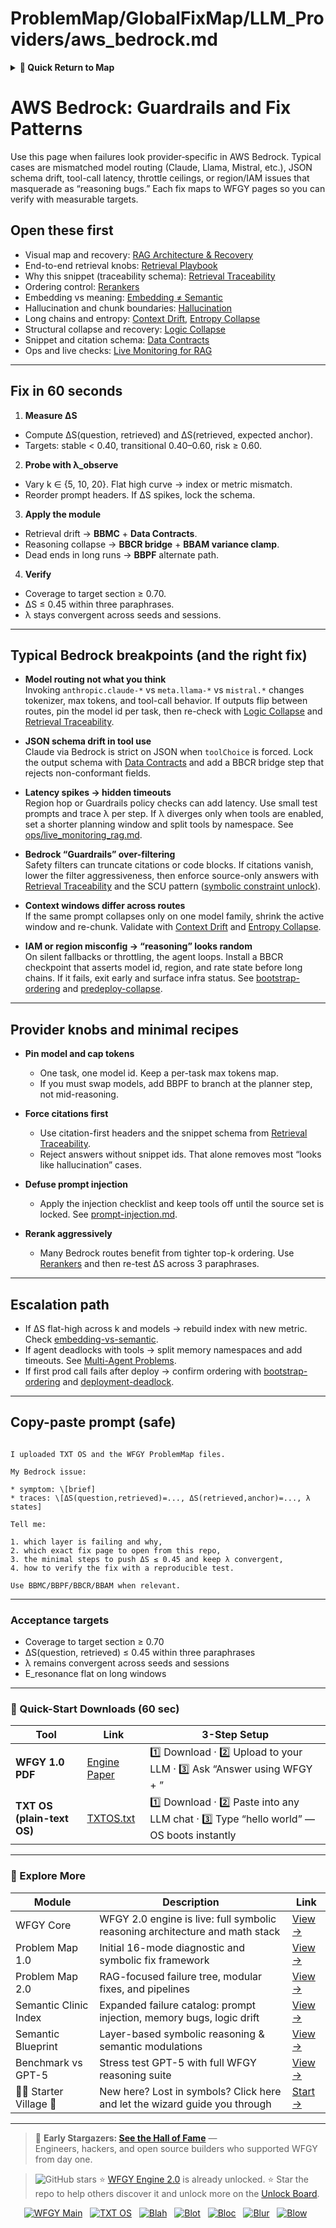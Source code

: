 # ProblemMap/GlobalFixMap/LLM_Providers/aws_bedrock.md

<details>
  <summary><strong>🧭 Quick Return to Map</strong></summary>

<br>

  > You are in a sub-page of **LLM_Providers**.  
  > To reorient, go back here:  
  >
  > - [**LLM_Providers** — model vendors and deployment options](./README.md)  
  > - [**WFGY Global Fix Map** — main Emergency Room, 300+ structured fixes](../README.md)  
  > - [**WFGY Problem Map 1.0** — 16 reproducible failure modes](../../README.md)  
  >
  > Think of this page as a desk within a ward.  
  > If you need the full triage and all prescriptions, return to the Emergency Room lobby.
</details>


# AWS Bedrock: Guardrails and Fix Patterns

Use this page when failures look provider‐specific in AWS Bedrock. Typical cases are mismatched model routing (Claude, Llama, Mistral, etc.), JSON schema drift, tool-call latency, throttle ceilings, or region/IAM issues that masquerade as “reasoning bugs.” Each fix maps to WFGY pages so you can verify with measurable targets.

## Open these first
- Visual map and recovery: [RAG Architecture & Recovery](https://github.com/onestardao/WFGY/blob/main/ProblemMap/rag-architecture-and-recovery.md)
- End-to-end retrieval knobs: [Retrieval Playbook](https://github.com/onestardao/WFGY/blob/main/ProblemMap/retrieval-playbook.md)
- Why this snippet (traceability schema): [Retrieval Traceability](https://github.com/onestardao/WFGY/blob/main/ProblemMap/retrieval-traceability.md)
- Ordering control: [Rerankers](https://github.com/onestardao/WFGY/blob/main/ProblemMap/rerankers.md)
- Embedding vs meaning: [Embedding ≠ Semantic](https://github.com/onestardao/WFGY/blob/main/ProblemMap/embedding-vs-semantic.md)
- Hallucination and chunk boundaries: [Hallucination](https://github.com/onestardao/WFGY/blob/main/ProblemMap/hallucination.md)
- Long chains and entropy: [Context Drift](https://github.com/onestardao/WFGY/blob/main/ProblemMap/context-drift.md), [Entropy Collapse](https://github.com/onestardao/WFGY/blob/main/ProblemMap/entropy-collapse.md)
- Structural collapse and recovery: [Logic Collapse](https://github.com/onestardao/WFGY/blob/main/ProblemMap/logic-collapse.md)
- Snippet and citation schema: [Data Contracts](https://github.com/onestardao/WFGY/blob/main/ProblemMap/data-contracts.md)
- Ops and live checks: [Live Monitoring for RAG](https://github.com/onestardao/WFGY/blob/main/ProblemMap/ops/live_monitoring_rag.md)

---

## Fix in 60 seconds

1) **Measure ΔS**
- Compute ΔS(question, retrieved) and ΔS(retrieved, expected anchor).
- Targets: stable < 0.40, transitional 0.40–0.60, risk ≥ 0.60.

2) **Probe with λ_observe**
- Vary k ∈ {5, 10, 20}. Flat high curve → index or metric mismatch.
- Reorder prompt headers. If ΔS spikes, lock the schema.

3) **Apply the module**
- Retrieval drift → **BBMC** + **Data Contracts**.
- Reasoning collapse → **BBCR bridge** + **BBAM variance clamp**.
- Dead ends in long runs → **BBPF** alternate path.

4) **Verify**
- Coverage to target section ≥ 0.70.
- ΔS ≤ 0.45 within three paraphrases.
- λ stays convergent across seeds and sessions.

---

## Typical Bedrock breakpoints (and the right fix)

- **Model routing not what you think**  
  Invoking `anthropic.claude-*` vs `meta.llama-*` vs `mistral.*` changes tokenizer, max tokens, and tool-call behavior. If outputs flip between routes, pin the model id per task, then re-check with [Logic Collapse](https://github.com/onestardao/WFGY/blob/main/ProblemMap/logic-collapse.md) and [Retrieval Traceability](https://github.com/onestardao/WFGY/blob/main/ProblemMap/retrieval-traceability.md).

- **JSON schema drift in tool use**  
  Claude via Bedrock is strict on JSON when `toolChoice` is forced. Lock the output schema with [Data Contracts](https://github.com/onestardao/WFGY/blob/main/ProblemMap/data-contracts.md) and add a BBCR bridge step that rejects non-conformant fields.

- **Latency spikes → hidden timeouts**  
  Region hop or Guardrails policy checks can add latency. Use small test prompts and trace λ per step. If λ diverges only when tools are enabled, set a shorter planning window and split tools by namespace. See [ops/live_monitoring_rag.md](https://github.com/onestardao/WFGY/blob/main/ProblemMap/ops/live_monitoring_rag.md).

- **Bedrock “Guardrails” over-filtering**  
  Safety filters can truncate citations or code blocks. If citations vanish, lower the filter aggressiveness, then enforce source-only answers with [Retrieval Traceability](https://github.com/onestardao/WFGY/blob/main/ProblemMap/retrieval-traceability.md) and the SCU pattern ([symbolic constraint unlock](https://github.com/onestardao/WFGY/blob/main/ProblemMap/patterns/pattern_symbolic_constraint_unlock.md)).

- **Context windows differ across routes**  
  If the same prompt collapses only on one model family, shrink the active window and re-chunk. Validate with [Context Drift](https://github.com/onestardao/WFGY/blob/main/ProblemMap/context-drift.md) and [Entropy Collapse](https://github.com/onestardao/WFGY/blob/main/ProblemMap/entropy-collapse.md).

- **IAM or region misconfig → “reasoning” looks random**  
  On silent fallbacks or throttling, the agent loops. Install a BBCR checkpoint that asserts model id, region, and rate state before long chains. If it fails, exit early and surface infra status. See [bootstrap-ordering](https://github.com/onestardao/WFGY/blob/main/ProblemMap/bootstrap-ordering.md) and [predeploy-collapse](https://github.com/onestardao/WFGY/blob/main/ProblemMap/predeploy-collapse.md).

---

## Provider knobs and minimal recipes

- **Pin model and cap tokens**
  - One task, one model id. Keep a per-task max tokens map.
  - If you must swap models, add BBPF to branch at the planner step, not mid-reasoning.

- **Force citations first**
  - Use citation-first headers and the snippet schema from [Retrieval Traceability](https://github.com/onestardao/WFGY/blob/main/ProblemMap/retrieval-traceability.md).  
  - Reject answers without snippet ids. That alone removes most “looks like hallucination” cases.

- **Defuse prompt injection**
  - Apply the injection checklist and keep tools off until the source set is locked. See [prompt-injection.md](https://github.com/onestardao/WFGY/blob/main/ProblemMap/prompt-injection.md).

- **Rerank aggressively**
  - Many Bedrock routes benefit from tighter top-k ordering. Use [Rerankers](https://github.com/onestardao/WFGY/blob/main/ProblemMap/rerankers.md) and then re-test ΔS across 3 paraphrases.

---

## Escalation path

- If ΔS flat-high across k and models → rebuild index with new metric. Check [embedding-vs-semantic](https://github.com/onestardao/WFGY/blob/main/ProblemMap/embedding-vs-semantic.md).
- If agent deadlocks with tools → split memory namespaces and add timeouts. See [Multi-Agent Problems](https://github.com/onestardao/WFGY/blob/main/ProblemMap/Multi-Agent_Problems.md).
- If first prod call fails after deploy → confirm ordering with [bootstrap-ordering](https://github.com/onestardao/WFGY/blob/main/ProblemMap/bootstrap-ordering.md) and [deployment-deadlock](https://github.com/onestardao/WFGY/blob/main/ProblemMap/deployment-deadlock.md).

---

## Copy-paste prompt (safe)

```

I uploaded TXT OS and the WFGY ProblemMap files.

My Bedrock issue:

* symptom: \[brief]
* traces: \[ΔS(question,retrieved)=..., ΔS(retrieved,anchor)=..., λ states]

Tell me:

1. which layer is failing and why,
2. which exact fix page to open from this repo,
3. the minimal steps to push ΔS ≤ 0.45 and keep λ convergent,
4. how to verify the fix with a reproducible test.

Use BBMC/BBPF/BBCR/BBAM when relevant.

```

---

### Acceptance targets
- Coverage to target section ≥ 0.70  
- ΔS(question, retrieved) ≤ 0.45 within three paraphrases  
- λ remains convergent across seeds and sessions  
- E_resonance flat on long windows

---

### 🔗 Quick-Start Downloads (60 sec)

| Tool | Link | 3-Step Setup |
|------|------|--------------|
| **WFGY 1.0 PDF** | [Engine Paper](https://github.com/onestardao/WFGY/blob/main/I_am_not_lizardman/WFGY_All_Principles_Return_to_One_v1.0_PSBigBig_Public.pdf) | 1️⃣ Download · 2️⃣ Upload to your LLM · 3️⃣ Ask “Answer using WFGY + <your question>” |
| **TXT OS (plain-text OS)** | [TXTOS.txt](https://github.com/onestardao/WFGY/blob/main/OS/TXTOS.txt) | 1️⃣ Download · 2️⃣ Paste into any LLM chat · 3️⃣ Type “hello world” — OS boots instantly |

---

### 🧭 Explore More

| Module                | Description                                              | Link     |
|-----------------------|----------------------------------------------------------|----------|
| WFGY Core             | WFGY 2.0 engine is live: full symbolic reasoning architecture and math stack | [View →](https://github.com/onestardao/WFGY/tree/main/core/README.md) |
| Problem Map 1.0       | Initial 16-mode diagnostic and symbolic fix framework    | [View →](https://github.com/onestardao/WFGY/tree/main/ProblemMap/README.md) |
| Problem Map 2.0       | RAG-focused failure tree, modular fixes, and pipelines   | [View →](https://github.com/onestardao/WFGY/blob/main/ProblemMap/rag-architecture-and-recovery.md) |
| Semantic Clinic Index | Expanded failure catalog: prompt injection, memory bugs, logic drift | [View →](https://github.com/onestardao/WFGY/blob/main/ProblemMap/SemanticClinicIndex.md) |
| Semantic Blueprint    | Layer-based symbolic reasoning & semantic modulations   | [View →](https://github.com/onestardao/WFGY/tree/main/SemanticBlueprint/README.md) |
| Benchmark vs GPT-5    | Stress test GPT-5 with full WFGY reasoning suite         | [View →](https://github.com/onestardao/WFGY/tree/main/benchmarks/benchmark-vs-gpt5/README.md) |
| 🧙‍♂️ Starter Village 🏡 | New here? Lost in symbols? Click here and let the wizard guide you through | [Start →](https://github.com/onestardao/WFGY/blob/main/StarterVillage/README.md) |

---

> 👑 **Early Stargazers: [See the Hall of Fame](https://github.com/onestardao/WFGY/tree/main/stargazers)** —  
> Engineers, hackers, and open source builders who supported WFGY from day one.

> <img src="https://img.shields.io/github/stars/onestardao/WFGY?style=social" alt="GitHub stars"> ⭐ [WFGY Engine 2.0](https://github.com/onestardao/WFGY/blob/main/core/README.md) is already unlocked. ⭐ Star the repo to help others discover it and unlock more on the [Unlock Board](https://github.com/onestardao/WFGY/blob/main/STAR_UNLOCKS.md).

<div align="center">

[![WFGY Main](https://img.shields.io/badge/WFGY-Main-red?style=flat-square)](https://github.com/onestardao/WFGY)
&nbsp;
[![TXT OS](https://img.shields.io/badge/TXT%20OS-Reasoning%20OS-orange?style=flat-square)](https://github.com/onestardao/WFGY/tree/main/OS)
&nbsp;
[![Blah](https://img.shields.io/badge/Blah-Semantic%20Embed-yellow?style=flat-square)](https://github.com/onestardao/WFGY/tree/main/OS/BlahBlahBlah)
&nbsp;
[![Blot](https://img.shields.io/badge/Blot-Persona%20Core-green?style=flat-square)](https://github.com/onestardao/WFGY/tree/main/OS/BlotBlotBlot)
&nbsp;
[![Bloc](https://img.shields.io/badge/Bloc-Reasoning%20Compiler-blue?style=flat-square)](https://github.com/onestardao/WFGY/tree/main/OS/BlocBlocBloc)
&nbsp;
[![Blur](https://img.shields.io/badge/Blur-Text2Image%20Engine-navy?style=flat-square)](https://github.com/onestardao/WFGY/tree/main/OS/BlurBlurBlur)
&nbsp;
[![Blow](https://img.shields.io/badge/Blow-Game%20Logic-purple?style=flat-square)](https://github.com/onestardao/WFGY/tree/main/OS/BlowBlowBlow)
&nbsp;
</div>
